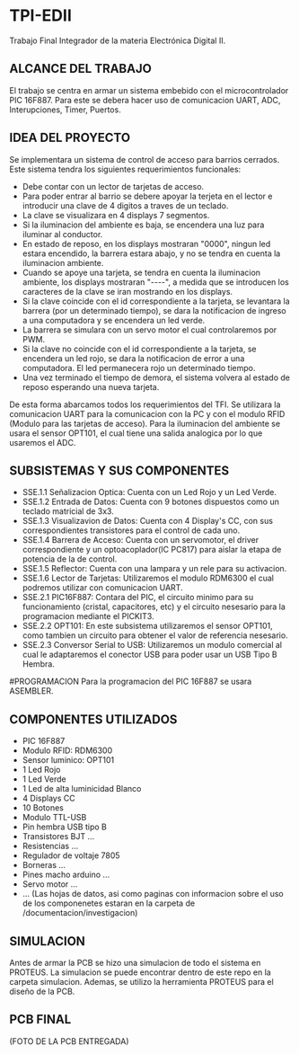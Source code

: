 # TPI-EDII
Trabajo Final Integrador de la materia Electrónica Digital II. 

## ALCANCE DEL TRABAJO
El trabajo se centra en armar un sistema embebido con el microcontrolador PIC 16F887. 
Para este se debera hacer uso de comunicacion UART, ADC, Interupciones, Timer, Puertos.

## IDEA DEL PROYECTO
Se implementara un sistema de control de acceso para barrios cerrados. Este sistema tendra los siguientes requerimientos funcionales:
- Debe contar con un lector de tarjetas de acceso.
- Para poder entrar al barrio se debere apoyar la terjeta en el lector e introducir una clave de 4 digitos a traves de un teclado.
- La clave se visualizara en 4 displays 7 segmentos.
- Si la iluminacion del ambiente es baja, se encendera una luz para iluminar al conductor.
- En estado de reposo, en los displays mostraran "0000", ningun led estara encendido, la barrera estara abajo, y no se tendra en cuenta la iluminacion ambiente.
- Cuando se apoye una tarjeta, se tendra en cuenta la iluminacion ambiente, los displays mostraran "----", a medida que se introducen los caracteres de la clave se iran mostrando en los displays.
- Si la clave coincide con el id correspondiente a la tarjeta, se levantara la barrera (por un determinado tiempo), se dara la notificacion de ingreso a una computadora y se encendera un led verde.
- La barrera se simulara con un servo motor el cual controlaremos por PWM.
- Si la clave no coincide con el id correspondiente a la tarjeta, se encendera un led rojo, se dara la notificacion de error a una computadora. El led permanecera rojo un determinado tiempo.
- Una vez terminado el tiempo de demora, el sistema volvera al estado de reposo esperando una nueva tarjeta.

De esta forma abarcamos todos los requerimientos del TFI. Se utilizara la comunicacion UART para la comunicacion con la PC y con el modulo RFID (Modulo para las tarjetas de acceso). Para la iluminacion del ambiente se usara el sensor OPT101, el cual tiene una salida analogica por lo que usaremos el ADC.

## SUBSISTEMAS Y SUS COMPONENTES
- SSE.1.1 Señalizacion Optica: Cuenta con un Led Rojo y un Led Verde.
- SSE.1.2 Entrada de Datos: Cuenta con 9 botones dispuestos como un teclado matricial de 3x3.
- SSE.1.3 Visualizavion de Datos: Cuenta con 4 Display's CC, con sus correspondientes transistores para el control de cada uno.
- SSE.1.4 Barrera de Acceso: Cuenta con un servomotor, el driver correspondiente y un optoacoplador(IC PC817) para aislar la etapa de potencia de la de control.
- SSE.1.5 Reflector: Cuenta con una lampara y un rele para su activacion.
- SSE.1.6 Lector de Tarjetas: Utilizaremos el modulo RDM6300 el cual podremos utilizar con comunicacion UART.
- SSE.2.1 PIC16F887: Contara del PIC, el circuito minimo para su funcionamiento (cristal, capacitores, etc) y el circuito nesesario para la programacion mediante el PICKIT3.
- SSE.2.2 OPT101: En este subsistema utilizaremos el sensor OPT101, como tambien un circuito para obtener el valor de referencia nesesario.
- SSE.2.3 Conversor Serial to USB: Utilizaremos un modulo comercial al cual le adaptaremos el conector USB para poder usar un USB Tipo B Hembra.

#PROGRAMACION
Para la programacion del PIC 16F887 se usara ASEMBLER.

## COMPONENTES UTILIZADOS
- PIC 16F887
- Modulo RFID: RDM6300
- Sensor luminico: OPT101
- 1 Led Rojo
- 1 Led Verde
- 1 Led de alta luminicidad Blanco
- 4 Displays CC
- 10 Botones
- Modulo TTL-USB
- Pin hembra USB tipo B
- Transistores BJT ...
- Resistencias ...
- Regulador de voltaje 7805
- Borneras ...
- Pines macho arduino ...
- Servo motor ...
- ...
(Las hojas de datos, asi como paginas con informacion sobre el uso de los componenetes estaran en la carpeta de /documentacion/investigacion)

## SIMULACION
Antes de armar la PCB se hizo una simulacion de todo el sistema en PROTEUS. La simulacion se puede encontrar dentro de este repo en la carpeta simulacion. Ademas, se utilizo la herramienta PROTEUS para el diseño de la PCB.

## PCB FINAL
(FOTO DE LA PCB ENTREGADA)
